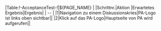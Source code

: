 |Table:!-AcceptanceTest-!|${PAGE_NAME}                                |
|Schrittnr.|Aktion         |Erwartetes Ergebnis|Ergebnis|
| -- |
|1|Navigation zu einem Diskussionskries|PA-Logo ist links oben sichtbar||
|2|Klick auf das PA-Logo|Hauptseite von PA wird aufgerufen||
